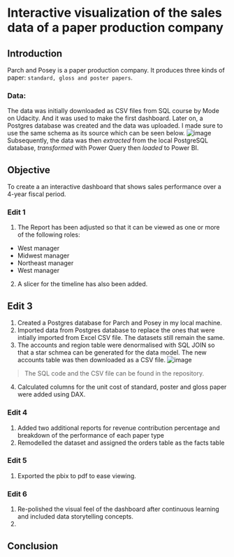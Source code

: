# Interactive visualization of the sales data of a paper production company


## Introduction
Parch and Posey is a paper production company. It produces three kinds of paper: `standard, gloss and poster papers`.  

### Data: 
The data was initially downloaded as CSV files from SQL course by Mode on Udacity. And it was used to make the first dashboard. Later on, a Postgres database was created and the data was uploaded. I made sure to use the same schema as its source which can be seen below.
![image](https://user-images.githubusercontent.com/45914807/187090049-35dde0da-9b59-4e6e-904c-512b06219142.png)
Subsequently, the data was then *extracted* from the local PostgreSQL database, *transformed* with Power Query then *loaded* to Power BI. 

## Objective
To create a an interactive dashboard that shows sales performance over a 4-year fiscal period.  

### Edit 1
1. The Report has been adjusted so that it can be viewed as one or more of the following roles:
* West manager
* Midwest manager
* Northeast manager
* West manager
2. A slicer for the timeline has also been added.

## Edit 3
1. Created a Postgres database for Parch and Posey in my local machine.
2. Imported data from Postgres database to replace the ones that were intially imported from Excel CSV file. The datasets still remain the same.
3. The accounts and region table were denormalised with SQL JOIN so that a star schmea can be generated for the data model. The new accounts table was then downloaded as a CSV file.
![image](https://user-images.githubusercontent.com/45914807/187090128-403a17b3-4106-4fe0-94c8-fd537f947738.png)
> The SQL code and the CSV file can be found in the repository. 
4. Calculated columns for the unit cost of standard, poster and gloss paper were added using DAX.

### Edit 4
1. Added two additional reports for revenue contribution percentage and breakdown of the performance of each paper type
2. Remodelled the dataset and assigned the orders table as the facts table

### Edit 5
1. Exported the pbix to pdf to ease viewing.

### Edit 6
1. Re-polished the visual feel of the dashboard after continuous learning and included data storytelling concepts.
2. 


## Conclusion
